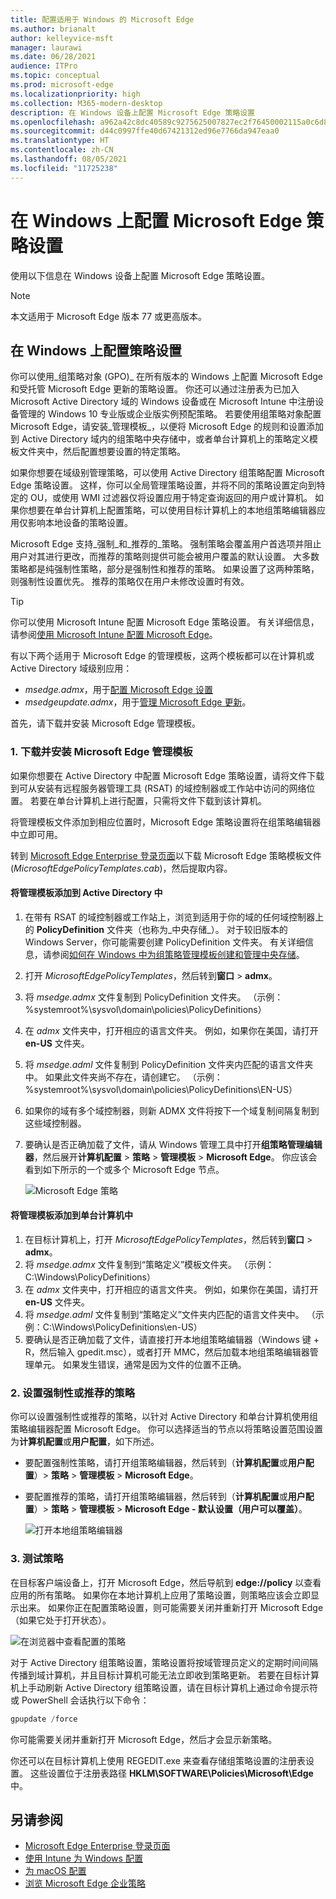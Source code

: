 ```yaml
---
title: 配置适用于 Windows 的 Microsoft Edge
ms.author: brianalt
author: kelleyvice-msft
manager: laurawi
ms.date: 06/28/2021
audience: ITPro
ms.topic: conceptual
ms.prod: microsoft-edge
ms.localizationpriority: high
ms.collection: M365-modern-desktop
description: 在 Windows 设备上配置 Microsoft Edge 策略设置
ms.openlocfilehash: a962a42c8dc40589c9275625007827ec2f76450002115a0c6d8c9e2d733df2e8
ms.sourcegitcommit: d44c0997ffe40d67421312ed96e7766da947eaa0
ms.translationtype: HT
ms.contentlocale: zh-CN
ms.lasthandoff: 08/05/2021
ms.locfileid: "11725238"
---
```

# <a name="configure-microsoft-edge-policy-settings-on-windows"></a>在 Windows 上配置 Microsoft Edge 策略设置

使用以下信息在 Windows 设备上配置 Microsoft Edge 策略设置。

> [!NOTE]
> 本文适用于 Microsoft Edge 版本 77 或更高版本。

## <a name="configure-policy-settings-on-windows"></a>在 Windows 上配置策略设置

你可以使用_组策略对象 (GPO)_ 在所有版本的 Windows 上配置 Microsoft Edge 和受托管 Microsoft Edge 更新的策略设置。 你还可以通过注册表为已加入 Microsoft Active Directory 域的 Windows 设备或在 Microsoft Intune 中注册设备管理的 Windows 10 专业版或企业版实例预配策略。 若要使用组策略对象配置 Microsoft Edge，请安装_管理模板_，以便将 Microsoft Edge 的规则和设置添加到 Active Directory 域内的组策略中央存储中，或者单台计算机上的策略定义模板文件夹中，然后配置想要设置的特定策略。

如果你想要在域级别管理策略，可以使用 Active Directory 组策略配置 Microsoft Edge 策略设置。 这样，你可以全局管理策略设置，并将不同的策略设置定向到特定的 OU，或使用 WMI 过滤器仅将设置应用于特定查询返回的用户或计算机。 如果你想要在单台计算机上配置策略，可以使用目标计算机上的本地组策略编辑器应用仅影响本地设备的策略设置。

Microsoft Edge 支持_强制_和_推荐的_策略。 强制策略会覆盖用户首选项并阻止用户对其进行更改，而推荐的策略则提供可能会被用户覆盖的默认设置。 大多数策略都是纯强制性策略，部分是强制性和推荐的策略。 如果设置了这两种策略，则强制性设置优先。 推荐的策略仅在用户未修改设置时有效。

>[!TIP]
> 你可以使用 Microsoft Intune 配置 Microsoft Edge 策略设置。 有关详细信息，请参阅[使用 Microsoft Intune 配置 Microsoft Edge](configure-edge-with-intune.md)。

有以下两个适用于 Microsoft Edge 的管理模板，这两个模板都可以在计算机或 Active Directory 域级别应用：

- *msedge.admx*，用于[配置 Microsoft Edge 设置](microsoft-edge-policies.md)
- *msedgeupdate.admx*，用于[管理 Microsoft Edge 更新](microsoft-edge-update-policies.md)。

首先，请下载并安装 Microsoft Edge 管理模板。

### <a name="1-download-and-install-the-microsoft-edge-administrative-template"></a>1. 下载并安装 Microsoft Edge 管理模板

如果你想要在 Active Directory 中配置 Microsoft Edge 策略设置，请将文件下载到可从安装有远程服务器管理工具 (RSAT) 的域控制器或工作站中访问的网络位置。 若要在单台计算机上进行配置，只需将文件下载到该计算机。

将管理模板文件添加到相应位置时，Microsoft Edge 策略设置将在组策略编辑器中立即可用。

转到 [Microsoft Edge Enterprise 登录页面](https://aka.ms/EdgeEnterprise)以下载 Microsoft Edge 策略模板文件 (*MicrosoftEdgePolicyTemplates.cab*)，然后提取内容。

#### <a name="add-the-administrative-template-to-active-directory"></a>将管理模板添加到 Active Directory 中

1. 在带有 RSAT 的域控制器或工作站上，浏览到适用于你的域的任何域控制器上的 **PolicyDefinition** 文件夹（也称为_中央存储_）。 对于较旧版本的 Windows Server，你可能需要创建 PolicyDefinition 文件夹。 有关详细信息，请参阅[如何在 Windows 中为组策略管理模板创建和管理中央存储](https://support.microsoft.com/help/3087759/how-to-create-and-manage-the-central-store-for-group-policy-administra)。
2. 打开 *MicrosoftEdgePolicyTemplates*，然后转到**窗口** > **admx**。
3. 将 *msedge.admx* 文件复制到 PolicyDefinition 文件夹。 （示例：%systemroot%\sysvol\domain\policies\PolicyDefinitions）
4. 在 *admx* 文件夹中，打开相应的语言文件夹。 例如，如果你在美国，请打开 **en-US** 文件夹。
5. 将 *msedge.adml* 文件复制到 PolicyDefinition 文件夹内匹配的语言文件夹中。 如果此文件夹尚不存在，请创建它。 （示例：%systemroot%\sysvol\domain\policies\PolicyDefinitions\EN-US）
6. 如果你的域有多个域控制器，则新 ADMX 文件将按下一个域复制间隔复制到这些域控制器。
7. 要确认是否正确加载了文件，请从 Windows 管理工具中打开**组策略管理编辑器**，然后展开**计算机配置** > **策略** > **管理模板** > **Microsoft Edge**。 你应该会看到如下所示的一个或多个 Microsoft Edge 节点。

    ![Microsoft Edge 策略](./media/configure-microsoft-edge/edge-gpo-policies.png)

#### <a name="add-the-administrative-template-to-an-individual-computer"></a>将管理模板添加到单台计算机中

1. 在目标计算机上，打开 *MicrosoftEdgePolicyTemplates*，然后转到**窗口** > **admx**。
2. 将 *msedge.admx* 文件复制到“策略定义”模板文件夹。 （示例：C:\Windows\PolicyDefinitions）
3. 在 *admx* 文件夹中，打开相应的语言文件夹。 例如，如果你在美国，请打开 **en-US** 文件夹。
4. 将 *msedge.adml* 文件复制到“策略定义”文件夹内匹配的语言文件夹中。 （示例：C:\Windows\PolicyDefinitions\en-US）
5. 要确认是否正确加载了文件，请直接打开本地组策略编辑器（Windows 键 + R，然后输入 gpedit.msc），或者打开 MMC，然后加载本地组策略编辑器管理单元。 如果发生错误，通常是因为文件的位置不正确。

### <a name="2-set-mandatory-or-recommended-policies"></a>2. 设置强制性或推荐的策略

你可以设置强制性或推荐的策略，以针对 Active Directory 和单台计算机使用组策略编辑器配置 Microsoft Edge。 你可以选择适当的节点以将策略设置范围设置为**计算机配置**或**用户配置**，如下所述。

- 要配置强制性策略，请打开组策略编辑器，然后转到（**计算机配置**或**用户配置**）> **策略** > **管理模板** > **Microsoft Edge**。
- 要配置推荐的策略，请打开组策略编辑器，然后转到（**计算机配置**或**用户配置**）> **策略** > **管理模板** > **Microsoft Edge - 默认设置（用户可以覆盖）**。

  ![打开本地组策略编辑器](./media/configure-microsoft-edge/edge-ad-policy.png)

### <a name="3-test-your-policies"></a>3. 测试策略

在目标客户端设备上，打开 Microsoft Edge，然后导航到 **edge://policy** 以查看应用的所有策略。 如果你在本地计算机上应用了策略设置，则策略应该会立即显示出来。 如果你正在配置策略设置，则可能需要关闭并重新打开 Microsoft Edge（如果它处于打开状态）。

![在浏览器中查看配置的策略](./media/configure-microsoft-edge/edge-gpEdit.png)

对于 Active Directory 组策略设置，策略设置将按域管理员定义的定期时间间隔传播到域计算机，并且目标计算机可能无法立即收到策略更新。 若要在目标计算机上手动刷新 Active Directory 组策略设置，请在目标计算机上通过命令提示符或 PowerShell 会话执行以下命令：

``` powershell
gpupdate /force
```

你可能需要关闭并重新打开 Microsoft Edge，然后才会显示新策略。

你还可以在目标计算机上使用 REGEDIT.exe 来查看存储组策略设置的注册表设置。 这些设置位于注册表路径 **HKLM\SOFTWARE\Policies\Microsoft\Edge** 中。

## <a name="see-also"></a>另请参阅

- [Microsoft Edge Enterprise 登录页面](https://aka.ms/EdgeEnterprise)
- [使用 Intune 为 Windows 配置](configure-edge-with-intune.md)
- [为 macOS 配置](configure-microsoft-edge-on-mac.md)
- [浏览 Microsoft Edge 企业策略](microsoft-edge-policies.md)


